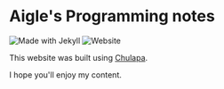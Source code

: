 # Aigle's Programming notes

![Made with Jekyll](https://img.shields.io/badge/Made%20with-Jekyll-1f425f.svg)
![Website](https://img.shields.io/website?url=https%3A%2F%2Faigle-levant.github.io%2Fnotes%2F)

This website was built using [Chulapa](https://dieghernan.github.io/chulapa).

I hope you'll enjoy my content.
